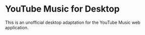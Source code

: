 # YouTube Music for Desktop
This is an unofficial desktop adaptation for the YouTube Music web application.
